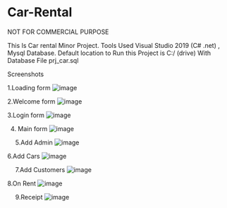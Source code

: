 # Car-Rental


NOT FOR COMMERCIAL PURPOSE

This Is Car rental Minor Project. 
Tools Used Visual Studio 2019 (C# .net) , Mysql Database. 
Default location to Run this Project is C:/ (drive)
With Database File prj_car.sql

Screenshots

1.Loading form
![image](https://github.com/arihantjain-aj/Car-Rental/assets/121403074/07ab7ca3-6fb0-4618-b302-0baee55ec798)
 

2.Welcome form
![image](https://github.com/arihantjain-aj/Car-Rental/assets/121403074/af0d2c5c-673d-4a68-bd5e-a44be3ce5939)

 
3.Login form
![image](https://github.com/arihantjain-aj/Car-Rental/assets/121403074/d54be965-d9cb-4079-82ca-2adeb3636c68)


4. Main form
![image](https://github.com/arihantjain-aj/Car-Rental/assets/121403074/1ea0ad2d-d829-48cf-96db-fab3a978b496)
 
 
5.Add Admin
![image](https://github.com/arihantjain-aj/Car-Rental/assets/121403074/f9812c5e-e8b8-4a3d-b373-cf1d0223a987)


6.Add Cars
![image](https://github.com/arihantjain-aj/Car-Rental/assets/121403074/5845be44-cdc7-4f65-a6cd-39ac5a8a9fb5)

 
7.Add Customers
![image](https://github.com/arihantjain-aj/Car-Rental/assets/121403074/76618cd6-7354-4f73-b241-e0ade865464a)


8.On Rent
![image](https://github.com/arihantjain-aj/Car-Rental/assets/121403074/88df8b2d-00d6-437c-be18-394c3f5f0643)

 
9.Receipt 
![image](https://github.com/arihantjain-aj/Car-Rental/assets/121403074/46179213-a018-458c-8010-1a249f2dcca9)

 
 
